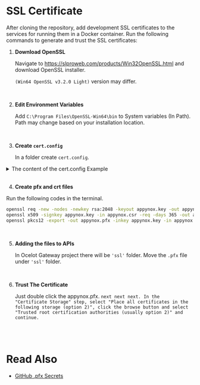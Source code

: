 # SSL Certificate

After cloning the repository, add development SSL certificates to the services for running them in a Docker container. Run the following commands to generate and trust the SSL certificates:

1. **Download OpenSSL**

   Navigate to https://slproweb.com/products/Win32OpenSSL.html and download OpenSSL installer.

   `(Win64 OpenSSL v3.2.0 Light)` version may differ.

<br>

2. **Edit Environment Variables**

   Add `C:\Program Files\OpenSSL-Win64\bin` to System variables (In Path). Path may change based on your installation location.

<br>

3. **Create `cert.config`**

   In a folder create `cert.config`.

<details>
    <summary>The content of the cert.config Example</summary>

```config
[req]
default_bits = 2048
prompt = no
default_md = sha256
x509_extensions = v3_req
distinguished_name = dn

[dn]
C=TR
ST=Sakarya
L=Sakarya
O=HappiSoftware
OU=NeonNinjas
emailAddress=happisoftware@gmail.com
CN = localhost

[v3_req]
subjectAltName = @alt_names

[alt_names]
DNS.1 = localhost
DNS.2 = appynox-gateway-ocelotgateway
```

</details>

<br>

4. **Create pfx and crt files**

Run the following codes in the terminal.

```bash
openssl req -new -nodes -newkey rsa:2048 -keyout appynox.key -out appynox.csr -config cert.config
openssl x509 -signkey appynox.key -in appynox.csr -req -days 365 -out appynox.crt -extfile cert.config -extensions v3_req
openssl pkcs12 -export -out appynox.pfx -inkey appynox.key -in appynox.crt -password pass:happi2023
```

<br>

5. **Adding the files to APIs**

   In Ocelot Gateway project there will be `'ssl'` folder. Move the `.pfx` file under `'ssl'` folder.

<br>

6. **Trust The Certificate**

   Just double click the appynox.pfx. `next next next.
   In the "Certificate Storage" step, select "Place all certificates in the following storage (option 2)", click the browse button and select "Trusted root certification authorities (usually option 2)" and continue.`

<br>
<br>

# Read Also

- [GitHub .pfx Secrets](github.md#add-pfx-secrets-to-github-for-workflow)
